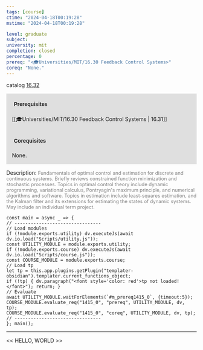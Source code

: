 ```yaml
---
tags: [course]
ctime: "2024-04-18T00:19:28"
mstime: "2024-04-18T00:19:28"

level: graduate
subject: 
university: mit
completion: closed
percentage: 0
prereq: "<🎓Universities/MIT/16.30 Feedback Control Systems>"
coreq: "None."
---
```


catalog [16.32](http://student.mit.edu/catalog/m16a.html#16.32)

<span style="display: block; padding: 15px; background-color: rgb(100, 100, 100, 0.2);"><font id="m_prereq1415_0" style="display: block; font-family: Arial, sans-serif; font-weight: bold; padding: 5px">Prerequisites</font><br><span id="prereq1415_0">[[🎓Universities/MIT/16.30 Feedback Control Systems | 16.31]]</span></span>
<span style="display: block; padding: 15px; background-color: rgb(100, 100, 100, 0.2);"><font id="m_coreq1415_0" style="display: block; font-family: Arial, sans-serif; font-weight: bold; padding: 5px">Corequisites</font><br><span id="coreq1415_0">None.</span></span>

<font style="">Description:</font>
<font style="color: grey; font-size: 0.8rem;">Fundamentals of optimal control and estimation for discrete and continuous systems. Briefly reviews constrained function minimization and stochastic processes. Topics in optimal control theory include dynamic programming, variational calculus, Pontryagin's maximum principle, and numerical algorithms and software. Topics in estimation include least-squares estimation, and the Kalman filter and its extensions for estimating the states of dynamic systems. May include an individual term project.</font>

```dataviewjs
const main = async _ => {
// --------------------------------
// Load modules
if (!module.exports.utility) dv.executeJs(await dv.io.load("Scripts/utility.js"));
const UTILITY_MODULE = module.exports.utility;
if (!module.exports.course) dv.executeJs(await dv.io.load("Scripts/course.js"));
const COURSE_MODULE = module.exports.course;
// Load tp
let tp = this.app.plugins.getPlugin("templater-obsidian").templater.current_functions_object;
if (!tp) { dv.paragraph("<font style='color: red'>tp not loaded!</font>"); return; }
// Evaluate
await UTILITY_MODULE.waitForElements(`#m_prereq1415_0`, {timeout:5});
COURSE_MODULE.evaluate_req("1415_0", "prereq", UTILITY_MODULE, dv, tp);
COURSE_MODULE.evaluate_req("1415_0", "coreq", UTILITY_MODULE, dv, tp);
// --------------------------------
}; main();
```

---

<< HELLO, WORLD >>
